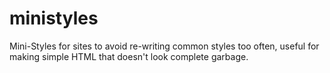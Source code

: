 # ministyles
Mini-Styles for sites to avoid re-writing common styles too often, useful for making simple HTML that doesn't look complete garbage.

<style>
@import url(https://ministyles.astolfo.gay/background.css);
@import url(https://ministyles.astolfo.gay/inter-font-by-default.css);
@import url(https://ministyles.astolfo.gay/links.css);
</style>
